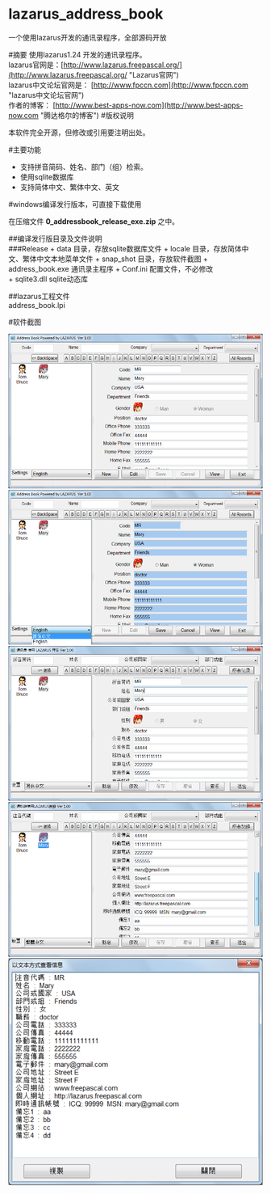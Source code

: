 lazarus_address_book
====================

一个使用lazarus开发的通讯录程序，全部源码开放

#摘要
使用lazarus1.24 开发的通讯录程序。    
lazarus官网是：[http://www.lazarus.freepascal.org/](http://www.lazarus.freepascal.org/ "Lazarus官网")  
lazarus中文论坛官网是： [http://www.fpccn.com](http://www.fpccn.com "lazarus中文论坛官网")  
作者的博客： [http://www.best-apps-now.com](http://www.best-apps-now.com "腾达格尔的博客")
#版权说明

  本软件完全开源，但修改或引用要注明出处。

#主要功能

+ 支持拼音简码、姓名、部门（组）检索。
+ 使用sqlite数据库
+ 支持简体中文、繁体中文、英文

#windows编译发行版本，可直接下载使用

在压缩文件 **0_addressbook_release_exe.zip**  之中。

##编译发行版目录及文件说明  
###Release
    + data        目录，存放sqlite数据库文件
    + locale      目录，存放简体中文、繁体中文本地菜单文件
    + snap_shot   目录，存放软件截图
    + address_book.exe  通讯录主程序
    + Conf.ini          配置文件，不必修改  
    + sqlite3.dll       sqlite动态库

##lazarus工程文件  
   address_book.lpi
    


#软件截图

![](snap_shot/demo_01.png)  
![](snap_shot/demo_02.png)  
![](snap_shot/demo_03.png)  
![](snap_shot/demo_04.png)  
![](snap_shot/demo_05.png)
  